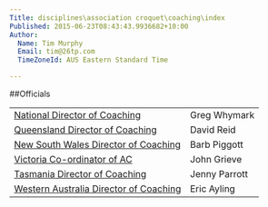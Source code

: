 ```yaml
---
Title: disciplines\association croquet\coaching\index
Published: 2015-06-23T08:43:43.9936682+10:00
Author:
  Name: Tim Murphy
  Email: tim@26tp.com
  TimeZoneId: AUS Eastern Standard Time

---
```

##Officials

| | |
|-|-|
|[National Director of Coaching](mailto:ncdac@croquet-australia.com.au)|Greg Whymark|0418 158 701|
|[Queensland Director of Coaching](mailto:coaching@croquetqld.org)|David Reid|0416 035 169|
|[New South Wales Director of Coaching](mailto:johnpiggott@bigpond.com)|Barb Piggott|0427 629 953|
|[Victoria Co-ordinator of AC](mailto:associationcroquet@croquetvic.asn.au)|John Grieve|03.9397 2632|
|[Tasmania Director of Coaching](mailto:jparrott2@bigpond.com)|Jenny Parrott|03.6227 8393|
|[Western Australia Director of Coaching](mailto:ayfo@wn.com.au)|Eric Ayling|08.9641 1136|